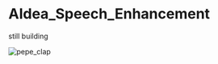 # AIdea_Speech_Enhancement
still building

![pepe_clap](https://cdn.discordapp.com/attachments/742940177965514794/948163680158228530/pepe-clap-pepe-frogg.gif)
